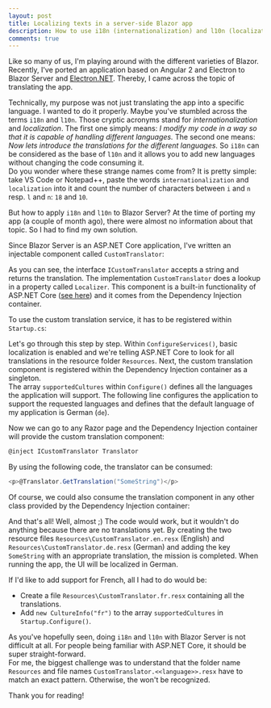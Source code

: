 ```yaml
---
layout: post
title: Localizing texts in a server-side Blazor app
description: How to use i18n (internationalization) and l10n (localization) with Blazor Server
comments: true
---
```


Like so many of us, I'm playing around with the different varieties of Blazor. Recently, I've ported an application based on Angular 2 and Electron to Blazor Server and [Electron.NET](https://github.com/ElectronNET). Thereby, I came across the topic of translating the app.

Technically, my purpose was not just translating the app into a specific language. I wanted to do it properly. Maybe you've stumbled across the terms `i18n` and `l10n`. Those cryptic acronyms stand for *internationalization* and *localization*. The first one simply means: *I modify my code in a way so that it is capable of handling different languages.* The second one means: *Now lets introduce the translations for the different languages.* So `i18n` can be considered as the base of `l10n` and it allows you to add new languages without changing the code consuming it.  
Do you wonder where these strange names come from? It is pretty simple: take VS Code or Notepad++, paste the words `internationalization` and `localization` into it and count the number of characters between `i` and `n` resp. `l` and `n`: `18` and `10`.

But how to apply `i18n` and `l10n` to Blazor Server? At the time of porting my app (a couple of month ago), there were almost no information about that topic. So I had to find my own solution.

Since Blazor Server is an ASP.NET Core application, I've written an injectable component called `CustomTranslator`:

<script src="https://gist.github.com/mu88/00ea8e8b497bc0e18a8014f596a27910.js"></script>

As you can see, the interface `ICustomTranslator` accepts a string and returns the translation. The implementation `CustomTranslator` does a lookup in a property called `Localizer`. This component is a built-in functionality of ASP.NET Core ([see here](https://docs.microsoft.com/en-us/aspnet/core/fundamentals/localization?view=aspnetcore-3.1)) and it comes from the Dependency Injection container.

To use the custom translation service, it has to be registered within `Startup.cs`:

<script src="https://gist.github.com/mu88/f8300a8567e7ff6b5a4e22bcf13ad9d2.js"></script>

Let's go through this step by step. Within `ConfigureServices()`, basic localization is enabled and we're telling ASP.NET Core to look for all translations in the resource folder `Resources`. Next, the custom translation component is registered within the Dependency Injection container as a singleton.  
The array `supportedCultures` within `Configure()` defines all the languages the application will support. The following line configures the application to support the requested languages and defines that the default language of my application is German (`de`).

Now we can go to any Razor page and the Dependency Injection container will provide the custom translation component:
``` cs
@inject ICustomTranslator Translator
```

By using the following code, the translator can be consumed:
``` cs
<p>@Translator.GetTranslation("SomeString")</p>
```

Of course, we could also consume the translation component in any other class provided by the Dependency Injection container:

<script src="https://gist.github.com/mu88/5fbe74b35998c218b4db63726bb6411c.js"></script>

And that's all! Well, almost ;) The code would work, but it wouldn't do anything because there are no translations yet. By creating the two resource files `Resources\CustomTranslator.en.resx` (English) and `Resources\CustomTranslator.de.resx` (German) and adding the key `SomeString` with an appropriate translation, the mission is completed. When running the app, the UI will be localized in German.

If I'd like to add support for French, all I had to do would be:
* Create a file `Resources\CustomTranslator.fr.resx` containing all the translations.
* Add `new CultureInfo("fr")` to the array `supportedCultures` in `Startup.Configure()`.

As you've hopefully seen, doing `i18n` and `l10n` with Blazor Server is not difficult at all. For people being familiar with ASP.NET Core, it should be super straight-forward.  
For me, the biggest challenge was to understand that the folder name `Resources` and file names `CustomTranslator.<<language>>.resx` have to match an exact pattern. Otherwise, the won't be recognized.

Thank you for reading!